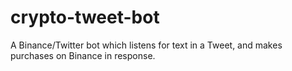 # crypto-tweet-bot
 A Binance/Twitter bot which listens for text in a Tweet, and makes purchases on Binance in response.
